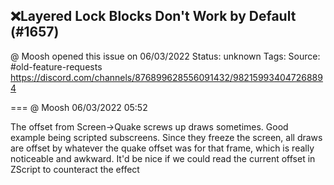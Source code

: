 ## ❌Layered Lock Blocks Don't Work by Default (#1657)
@ Moosh opened this issue on 06/03/2022
Status: unknown
Tags: 
Source: #old-feature-requests https://discord.com/channels/876899628556091432/982159934047268894


=== @ Moosh 06/03/2022 05:52

The offset from Screen->Quake screws up draws sometimes. Good example being scripted subscreens. Since they freeze the screen, all draws are offset by whatever the quake offset was for that frame, which is really noticeable and awkward. It'd be nice if we could read the current offset in ZScript to counteract the effect
